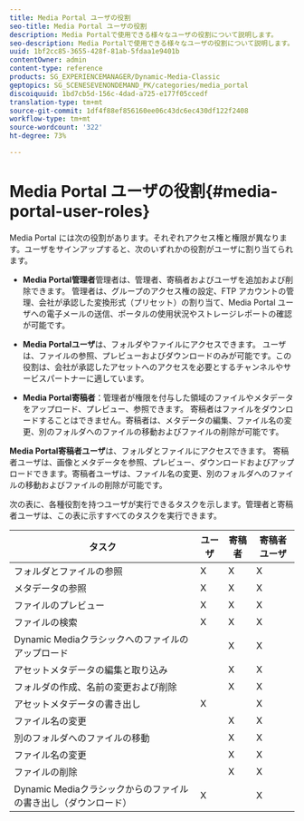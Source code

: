 ```yaml
---
title: Media Portal ユーザの役割
seo-title: Media Portal ユーザの役割
description: Media Portalで使用できる様々なユーザの役割について説明します。
seo-description: Media Portalで使用できる様々なユーザの役割について説明します。
uuid: 1bf2cc85-3655-428f-81ab-5fdaa1e9401b
contentOwner: admin
content-type: reference
products: SG_EXPERIENCEMANAGER/Dynamic-Media-Classic
geptopics: SG_SCENESEVENONDEMAND_PK/categories/media_portal
discoiquuid: 1bd7cb5d-156c-4dad-a725-e177f05ccedf
translation-type: tm+mt
source-git-commit: 1df4f88ef856160ee06c43dc6ec430df122f2408
workflow-type: tm+mt
source-wordcount: '322'
ht-degree: 73%

---
```



# Media Portal ユーザの役割{#media-portal-user-roles}

Media Portal には次の役割があります。それぞれアクセス権と権限が異なります。ユーザをサインアップすると、次のいずれかの役割がユーザに割り当てられます。

* **Media Portal管理者**&#x200B;管理者は、管理者、寄稿者およびユーザを追加および削除できます。 管理者は、グループのアクセス権の設定、FTP アカウントの管理、会社が承認した変換形式（プリセット）の割り当て、Media Portal ユーザへの電子メールの送信、ポータルの使用状況やストレージレポートの確認が可能です。

* **Media Portalユーザ**&#x200B;は、フォルダやファイルにアクセスできます。 ユーザは、ファイルの参照、プレビューおよびダウンロードのみが可能です。この役割は、会社が承認したアセットへのアクセスを必要とするチャンネルやサービスパートナーに適しています。

* **Media Portal寄稿者**：管理者が権限を付与した領域のファイルやメタデータをアップロード、プレビュー、参照できます。 寄稿者はファイルをダウンロードすることはできません。寄稿者は、メタデータの編集、ファイル名の変更、別のフォルダへのファイルの移動およびファイルの削除が可能です。

**Media Portal寄稿者ユーザ**&#x200B;は、フォルダとファイルにアクセスできます。 寄稿者ユーザは、画像とメタデータを参照、プレビュー、ダウンロードおよびアップロードできます。寄稿者ユーザは、ファイル名の変更、別のフォルダへのファイルの移動およびファイルの削除が可能です。

次の表に、各種役割を持つユーザが実行できるタスクを示します。管理者と寄稿者ユーザは、この表に示すすべてのタスクを実行できます。

| タスク | ユーザ | 寄稿者 | 寄稿者ユーザ |
|--- |--- |--- |--- |
| フォルダとファイルの参照 | X | X | X |
| メタデータの参照 | X | X | X |
| ファイルのプレビュー | X | X | X |
| ファイルの検索 | X | X | X |
| Dynamic Mediaクラシックへのファイルのアップロード |  | X | X |
| アセットメタデータの編集と取り込み |  | X | X |
| フォルダの作成、名前の変更および削除 |  | X | X |
| アセットメタデータの書き出し | X |  | X |
| ファイル名の変更 |  | X | X |
| 別のフォルダへのファイルの移動 |  | X | X |
| ファイル名の変更 |  | X | X |
| ファイルの削除 |  | X | X |
| Dynamic Mediaクラシックからのファイルの書き出し（ダウンロード） | X |  | X |